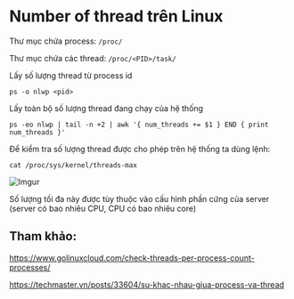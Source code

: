 # Number of thread trên Linux

Thư mục chứa process: `/proc/`

Thư mục chứa các thread: `/proc/<PID>/task/`

Lấy số lượng thread từ process id

    ps -o nlwp <pid>

Lấy toàn bộ số lượng thread đang chạy của hệ thống

    ps -eo nlwp | tail -n +2 | awk '{ num_threads += $1 } END { print num_threads }'

Để kiểm tra số lượng thread được cho phép trên hệ thống ta dùng lệnh:

    cat /proc/sys/kernel/threads-max

![Imgur](https://i.imgur.com/XrMTJVr.png)

Số lượng tối đa này được tùy thuộc vào cấu hình phần cứng của server (server có bao nhiêu CPU, CPU có bao nhiêu core)

## Tham khảo:

https://www.golinuxcloud.com/check-threads-per-process-count-processes/

https://techmaster.vn/posts/33604/su-khac-nhau-giua-process-va-thread